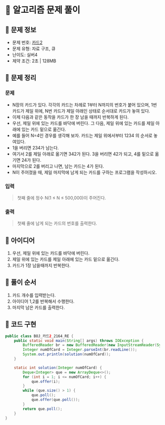 # 📝 알고리즘 문제 풀이
## 🔹 문제 정보
  * 문제 번호: [카드2](https://www.acmicpc.net/problem/2164)
  * 문제 유형: 자료 구조, 큐
  * 난이도: 실버4
  * 제약 조건: 2초 | 128MB

## 🔹 문제 정리
### 문제
  * N장의 카드가 있다. 각각의 카드는 차례로 1부터 N까지의 번호가 붙어 있으며, 1번 카드가 제일 위에, N번 카드가 제일 아래인 상태로 순서대로 카드가 놓여 있다.
  * 이제 다음과 같은 동작을 카드가 한 장 남을 때까지 반복하게 된다.
  * 우선, 제일 위에 있는 카드를 바닥에 버린다. 그 다음, 제일 위에 있는 카드를 제일 아래에 있는 카드 밑으로 옮긴다.
  * 예를 들어 N=4인 경우를 생각해 보자. 카드는 제일 위에서부터 1234 의 순서로 놓여있다. 
  * 1을 버리면 234가 남는다. 
  * 여기서 2를 제일 아래로 옮기면 342가 된다. 3을 버리면 42가 되고, 4를 밑으로 옮기면 24가 된다. 
  * 마지막으로 2를 버리고 나면, 남는 카드는 4가 된다. 
  * N이 주어졌을 때, 제일 마지막에 남게 되는 카드를 구하는 프로그램을 작성하시오.

### 입력
  > 첫째 줄에 정수 N(1 ≤ N ≤ 500,000)이 주어진다.
  
### 출력
  > 첫째 줄에 남게 되는 카드의 번호를 출력한다.

## 🔹 아이디어
1. 우선, 제일 위에 있는 카드를 바닥에 버린다.
2. 제일 위에 있는 카드를 제일 아래에 있는 카드 밑으로 옮긴다.
3. 카드가 1장 남을때까지 반복한다.
 
## 🔹 풀이 순서
1. 카드 개수를 입력받는다.
2. 아이디어 1,2를 반복해서 수행한다.
3. 마지막 남은 카드를 출력한다.

## 🔹 코드 구현
```java
public class BOJ_카드2_2164_RE {
    public static void main(String[] args) throws IOException {
        BufferedReader br = new BufferedReader(new InputStreamReader(System.in));
        Integer numOfCard = Integer.parseInt(br.readLine());
        System.out.println(solution(numOfCard));
    }

    static int solution(Integer numOfCard) {
        Deque<Integer> que = new ArrayDeque<>();
        for (int i = 1; i <= numOfCard; i++) {
            que.offer(i);
        }
        while (que.size() > 1) {
            que.poll();
            que.offer(que.poll());
        }
        return que.poll();
    }
}
```